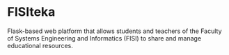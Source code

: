 # FISIteka
 Flask-based web platform that allows students and teachers of the Faculty of Systems Engineering and Informatics (FISI) to share and manage educational resources.
